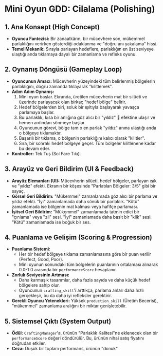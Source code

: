 # Mini Oyun GDD: Cilalama (Polishing)

## 1. Ana Konsept (High Concept)
* **Oyuncu Fantezisi:** Bir zanaatkârın, bir mücevhere son, mükemmel parlaklığını verirken gösterdiği odaklanma ve "doğru anı yakalama" hissi.
* **Temel Mekanik:** Sırayla parlayan hedeflere, parlaklığın en üst seviyeye ulaştığı anda tıklamaya dayalı bir zamanlama ve refleks oyunu.

## 2. Oynanış Döngüsü (Gameplay Loop)
* **Oyuncunun Amacı:** Mücevherin yüzeyindeki tüm belirlenmiş bölgelerin parlaklığını, doğru zamanda tıklayarak "kilitlemek".
* **Adım Adım Oynanış:**
    1.  Mini oyun başlar. Ekranda, üretilen mücevherin mat bir silüeti ve üzerinde parlayacak olan birkaç "hedef bölge" belirir.
    2.  Hedef bölgelerden biri, soluk bir ışıltıyla başlayarak yavaşça parlamaya başlar.
    3.  Bu parlaklık, kısa bir anlığına göz alıcı bir "yıldız" 🌟 efektine ulaşır ve hemen ardından sönmeye başlar.
    4.  Oyuncunun görevi, bölge tam o en parlak "yıldız" anına ulaştığı anda o bölgeye tıklamaktır.
    5.  Başarılı bir tıklama, o bölgenin parlaklığını kalıcı olarak "kilitler".
    6.  Sıra, bir sonraki hedef bölgeye geçer. Tüm bölgeler kilitlenene kadar bu devam eder.
* **Kontroller:** Tek Tuş (Sol Fare Tıkı).

## 3. Arayüz ve Geri Bildirim (UI & Feedback)
* **Arayüz Elemanları (UI):** Mücevherin silüeti, hedef bölgeler, parlayan ışık ve "yıldız" efekti. Ekranın bir köşesinde "Parlatılan Bölgeler: 3/5" gibi bir sayaç.
* **Görsel Geri Bildirim:** "Mükemmel" zamanlamada göz alıcı bir parlama ve yıldız efekti. "İyi" zamanlamada daha sönük bir parlaklık. "Kötü" zamanlamada ise bölgenin mat kalması veya hafifçe parlaması.
* **İşitsel Geri Bildirim:** "Mükemmel" zamanlamada tatmin edici bir "çınlama" veya "zil" sesi. "İyi" zamanlamada daha basit bir "klik" sesi. "Kötü" zamanlamada ise boğuk bir ses.

## 4. Puanlama ve Gelişim (Scoring & Progression)
* **Puanlama Sistemi:**
    * Her bir hedef bölgeye tıklama zamanlamasına göre bir puan verilir (Perfect, Good, Poor).
    * Mini oyunun sonundaki tüm bölgelerin puanlarının ortalaması alınarak 0.0-1.0 arasında bir `performanceScore` hesaplanır.
* **Zorluk Seviyesinin Artması:**
    * Daha karmaşık tasarımlar, daha fazla sayıda ve daha küçük hedef bölgelere sahip olur.
    * Oyuncunun `crafting_skill`'i arttıkça, parlama anları daha hızlı gerçekleşir, bu da daha iyi refleksler gerektirir.
* **Gerekli Oyuncu Yetenekleri:** Yüksek `production_skill` (Üretim Becerisi), "mükemmel" zamanlama aralığını bir miktar genişletebilir.

## 5. Sistemsel Çıktı (System Output)
* **Ödül:** `CraftingManager`'a, ürünün "Parlaklık Kalitesi"ne eklenecek olan bir `performanceScore` değeri döndürülür. Bu, ürünün nihai satış fiyatını doğrudan etkiler.
* **Ceza:** Düşük bir toplam performans, ürünün "donuk"